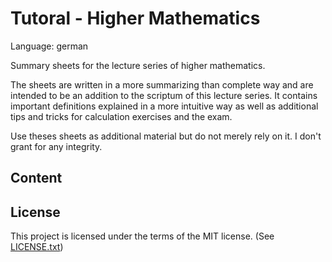 # Tutoral - Higher Mathematics
Language: german

Summary sheets for the lecture series of higher mathematics.

The sheets are written in a more summarizing than complete way and are intended to be an addition to the scriptum of this lecture series. It contains important definitions explained in a more intuitive way as well as additional tips and tricks for calculation exercises and the exam.

Use theses sheets as additional material but do not merely rely on it. I don't grant for any integrity.

## Content

## License
This project is licensed under the terms of the MIT license. (See [LICENSE.txt](https://github.com/MoritzLucaSchmid/tutoral-higher_mathematics/blob/master/LICENSE.txt))
